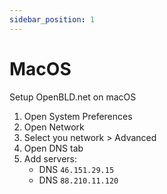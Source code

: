 ```yaml
---
sidebar_position: 1
---
```


# MacOS

Setup OpenBLD.net on macOS

1. Open System Preferences
2. Open Network
3. Select you network > Advanced
4. Open DNS tab
5. Add servers:
    - DNS `46.151.29.15`
    - DNS `88.210.11.120`
